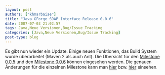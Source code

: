 ```yaml
---
layout: post
authors: ["khmarbaise"]
title: "Java GForge SOAP Interface Release 0.0.6"
date: 2007-07-03 21:02:57
tags: Java,Neue Versionen,Bug/Issue Tracking
categories: [Java,Neue Versionen,Bug/Issue Tracking]
post-type: blog
---
```

Es gibt nun  wieder ein Update. Einige neuen Funktionen, das Build System wurde überarbeitet (Maven 2 als auch Ant). Die Übersicht 
für den [Milestone 0.0.5](http://jagosi.soebes.de/milestone/Milestone%200.0.5) und 
den [Milestone 0.0.6](http://jagosi.soebes.de/milestone/Milestone%200.0.6) können eingesehen werden. Die 
genauen Änderungen für die einzelnen Milestone kann man [hier](http://jagosi.soebes.de/query?status=closed&milestone=Milestone+0.0.5) bzw. 
[hier](http://jagosi.soebes.de/query?status=closed&milestone=Milestone+0.0.6) einsehen.
